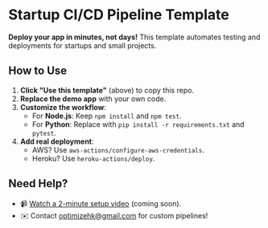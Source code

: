 # Startup CI/CD Pipeline Template  

**Deploy your app in minutes, not days!** This template automates testing and deployments for startups and small projects.  

## How to Use  
1. **Click "Use this template"** (above) to copy this repo.  
2. **Replace the demo app** with your own code.  
3. **Customize the workflow**:  
   - For **Node.js**: Keep `npm install` and `npm test`.  
   - For **Python**: Replace with `pip install -r requirements.txt` and `pytest`.  
4. **Add real deployment**:  
   - AWS? Use `aws-actions/configure-aws-credentials`.  
   - Heroku? Use `heroku-actions/deploy`.  

## Need Help?  
- 📹 [Watch a 2-minute setup video](#) (coming soon).  
- ✉️ Contact [optimizehk@gmail.com](#) for custom pipelines!  
